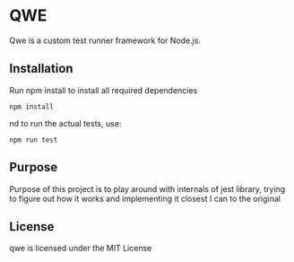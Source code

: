 # QWE

Qwe is a custom test runner framework for Node.js.

## Installation

Run npm install to install all required dependencies

`npm install`

nd to run the actual tests, use:

`npm run test`

## Purpose

Purpose of this project is to play around with internals of jest library, trying to figure out how it works and implementing it closest I can to the original

## License

qwe is licensed under the MIT License
